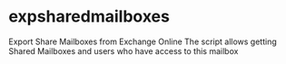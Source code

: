 # expsharedmailboxes
Export Share Mailboxes from Exchange Online
The script allows getting Shared Mailboxes and users who have access to this mailbox
